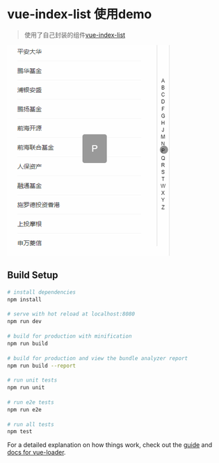# vue-index-list  使用demo

>使用了自己封装的组件[vue-index-list](https://www.npmjs.com/package/vue-index-list)

![demo_git](https://github.com/LoveIsReal/vue-index-list/blob/master/indexListDemo.gif)
## Build Setup

``` bash
# install dependencies
npm install

# serve with hot reload at localhost:8080
npm run dev

# build for production with minification
npm run build

# build for production and view the bundle analyzer report
npm run build --report

# run unit tests
npm run unit

# run e2e tests
npm run e2e

# run all tests
npm test
```

For a detailed explanation on how things work, check out the [guide](http://vuejs-templates.github.io/webpack/) and [docs for vue-loader](http://vuejs.github.io/vue-loader).
